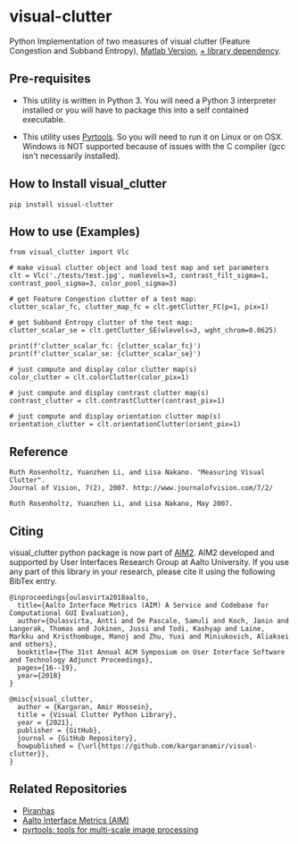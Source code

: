 # visual-clutter
Python Implementation of two measures of visual clutter (Feature Congestion and Subband Entropy), [Matlab Version](https://dspace.mit.edu/handle/1721.1/37593), [+ library dependency](https://nl.mathworks.com/matlabcentral/fileexchange/52571-matlabpyrtools).


## Pre-requisites
* This utility is written in Python 3. You will need a Python 3 interpreter installed or you will have to package this into a self contained executable. 

* This utility uses [Pyrtools](https://pyrtools.readthedocs.io/en/latest/). So you will need to run it on Linux or on OSX. Windows is NOT supported because of issues with the C compiler (gcc isn't necessarily installed).



## How to Install visual_clutter

```
pip install visual-clutter
```



## How to use (Examples)
```
from visual_clutter import Vlc

# make visual clutter object and load test map and set parameters
clt = Vlc('./tests/test.jpg', numlevels=3, contrast_filt_sigma=1, contrast_pool_sigma=3, color_pool_sigma=3)

# get Feature Congestion clutter of a test map:
clutter_scalar_fc, clutter_map_fc = clt.getClutter_FC(p=1, pix=1)

# get Subband Entropy clutter of the test map:
clutter_scalar_se = clt.getClutter_SE(wlevels=3, wght_chrom=0.0625)

print(f'clutter_scalar_fc: {clutter_scalar_fc}')
print(f'clutter_scalar_se: {clutter_scalar_se}')

# just compute and display color clutter map(s)
color_clutter = clt.colorClutter(color_pix=1)

# just compute and display contrast clutter map(s)
contrast_clutter = clt.contrastClutter(contrast_pix=1)

# just compute and display orientation clutter map(s)
orientation_clutter = clt.orientationClutter(orient_pix=1)

```

## Reference
```
Ruth Rosenholtz, Yuanzhen Li, and Lisa Nakano. "Measuring Visual Clutter". 
Journal of Vision, 7(2), 2007. http://www.journalofvision.com/7/2/

Ruth Rosenholtz, Yuanzhen Li, and Lisa Nakano, May 2007.
```

## Citing
visual_clutter python package is now part of [AIM2](https://github.com/aalto-ui/aim). AIM2 developed and supported by User Interfaces Research Group at Aalto University. If you use any part of this library in your research, please cite it using the following BibTex entry.
```
@inproceedings{oulasvirta2018aalto,
  title={Aalto Interface Metrics (AIM) A Service and Codebase for Computational GUI Evaluation},
  author={Oulasvirta, Antti and De Pascale, Samuli and Koch, Janin and Langerak, Thomas and Jokinen, Jussi and Todi, Kashyap and Laine, Markku and Kristhombuge, Manoj and Zhu, Yuxi and Miniukovich, Aliaksei and others},
  booktitle={The 31st Annual ACM Symposium on User Interface Software and Technology Adjunct Proceedings},
  pages={16--19},
  year={2018}
}

@misc{visual_clutter,
  author = {Kargaran, Amir Hossein},
  title = {Visual Clutter Python Library},
  year = {2021},
  publisher = {GitHub},
  journal = {GitHub Repository},
  howpublished = {\url{https://github.com/kargaranamir/visual-clutter}},
}
```

## Related Repositories
- [Piranhas](https://github.com/ArturoDeza/Piranhas)
- [Aalto Interface Metrics (AIM)](https://github.com/aalto-ui/aim)
- [pyrtools: tools for multi-scale image processing](https://github.com/LabForComputationalVision/pyrtools)
